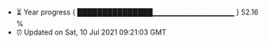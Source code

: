 - ⏳ Year progress { ███████████████▁▁▁▁▁▁▁▁▁▁▁▁▁▁▁ } 52.16 %
- ⏰ Updated on Sat, 10 Jul 2021 09:21:03 GMT

